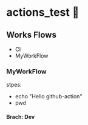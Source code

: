 # actions_test 🧪 

## Works Flows
* CI
* MyWorkFlow


### MyWorkFlow
stpes:
- echo "Hello github-action"
- pwd

#### Brach: Dev
